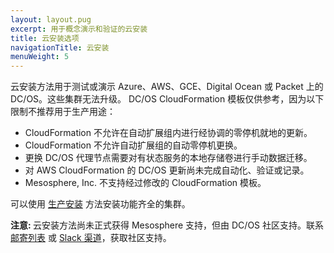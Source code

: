 ```yaml
---
layout: layout.pug
excerpt: 用于概念演示和验证的云安装
title: 云安装选项
navigationTitle: 云安装 
menuWeight: 5
---
```


云安装方法用于测试或演示 Azure、AWS、GCE、Digital Ocean 或 Packet 上的 DC/OS。这些集群无法升级。
DC/OS CloudFormation 模板仅供参考，因为以下限制不推荐用于生产用途：
- CloudFormation 不允许在自动扩展组内进行经协调的零停机就地的更新。
- CloudFormation 不允许自动扩展组的自动零停机更换。
- 更换 DC/OS 代理节点需要对有状态服务的本地存储卷进行手动数据迁移。
- 对 AWS CloudFormation 的 DC/OS 更新尚未完成自动化、验证或记录。
- Mesosphere, Inc. 不支持经过修改的 CloudFormation 模板。

可以使用 [生产安装](/cn/1.11/installing/production/) 方法安装功能齐全的集群。

<p class="message--note"><strong>注意: </strong> 云安装方法尚未正式获得 Mesosphere 支持，但由 DC/OS 社区支持。联系 <a href="https://groups.google.com/a/dcos.io/forum/#!forum/users">邮寄列表</a> 或 <a href="http://chat.dcos.io/?_ga=2.226911897.58407594.1533244861-1110201164.1520633201">Slack 渠道</a>，获取社区支持。</p>
